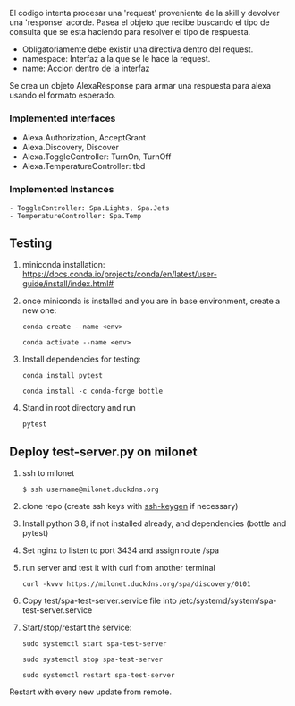 El codigo intenta procesar una 'request' proveniente de la skill y devolver una 'response' acorde. Pasea el objeto que recibe buscando el tipo de consulta que se esta haciendo para resolver el tipo de respuesta. 

- Obligatoriamente debe existir una directiva dentro del request. 
- namespace: Interfaz a la que se le hace la request. 
- name: Accion dentro de la interfaz

Se crea un objeto AlexaResponse para armar una respuesta para alexa usando el formato esperado. 

### Implemented interfaces

- Alexa.Authorization, AcceptGrant
- Alexa.Discovery, Discover
- Alexa.ToggleController: TurnOn, TurnOff
- Alexa.TemperatureController: tbd

### Implemented Instances
    - ToggleController: Spa.Lights, Spa.Jets
    - TemperatureController: Spa.Temp


## Testing

1. miniconda installation:
https://docs.conda.io/projects/conda/en/latest/user-guide/install/index.html#

2. once miniconda is installed and you are in base environment, create a new one:

    `conda create --name <env>`

    `conda activate --name <env>`


3. Install dependencies for testing:

    `conda install pytest`

    `conda install -c conda-forge bottle`


4. Stand in root directory and run

    `pytest`

## Deploy test-server.py on milonet


1. ssh to milonet

    `$ ssh username@milonet.duckdns.org`

2. clone repo (create ssh keys with [ssh-keygen](https://docs.github.com/es/authentication/connecting-to-github-with-ssh/generating-a-new-ssh-key-and-adding-it-to-the-ssh-agent) if necessary)
3. Install python 3.8, if not installed already, and dependencies (bottle and pytest)
4. Set nginx to listen to port 3434 and assign route /spa
5. run server and test it with curl from another terminal
    
    `curl -kvvv https://milonet.duckdns.org/spa/discovery/0101`
6. Copy test/spa-test-server.service file into /etc/systemd/system/spa-test-server.service
7. Start/stop/restart the service:

    `sudo systemctl start spa-test-server`

    `sudo systemctl stop spa-test-server`

    `sudo systemctl restart spa-test-server`

Restart with every new update from remote. 